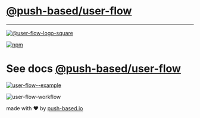 # [@push-based/user-flow](https://github.com/push-based/user-flow/blob/main/packages/cli/README.md)

---

[![@user-flow-logo-square](https://user-images.githubusercontent.com/10064416/156830071-efaa19e3-dbc7-41ca-b3fa-3f9f4d71e213.png)](https://github.com/push-based/user-flow/blob/main/packages/cli/README.md)

[![npm](https://img.shields.io/npm/v/%40push-based%2Fuser-flow.svg)](https://www.npmjs.com/package/%40push-based%2Fuser-flow)
# See docs [@push-based/user-flow](https://github.com/push-based/user-flow/blob/main/packages/cli/README.md)

[![user-flow--example](https://user-images.githubusercontent.com/10064416/166849157-f1d799f5-1f05-481b-8234-ec6645827791.PNG)](https://github.com/push-based/user-flow/blob/main/packages/cli/README.md)

![user-flow-workflow](https://user-images.githubusercontent.com/95690470/158705707-9eeb9ed0-f317-4ee1-bcab-0a3601957d5b.png)

made with ❤ by [push-based.io](https://www.push-based.io)  
